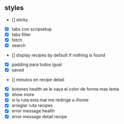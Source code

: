 ## styles

- [] sticky
- [x] tabs con scripsetup
- [x] tabs filter
- [x] fetch
- [x] search
- [] display recipes by default if nothing is found
- [x] padding para todos igual
- [x] saved
- [] minutos en recipe detail
- [x] botones health se le vaya el color de forma mas lenta
- [x] show more
- [x] si la ruta esta mal me redirige a /home
- [x] arreglar ruta recipes
- [x] error message health
- [x] error message detail recipe
